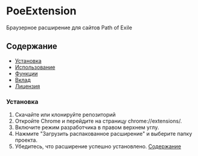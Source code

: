 # PoeExtension
Браузерное расширение для сайтов Path of Exile

## Содержание
- [Установка](#установка)
- [Использование](#использование)
- [Функции](#функции)
- [Вклад](#вклад)
- [Лицензия](#лицензия)

### Установка
1. Скачайте или клонируйте репозиторий
2. Откройте Chrome и перейдите на страницу chrome://extensions/.
3. Включите режим разработчика в правом верхнем углу.
4. Нажмите "Загрузить распакованное расширение" и выберите папку проекта.
5. Убедитесь, что расширение успешно установлено.
[Cодержание](#содержание)
